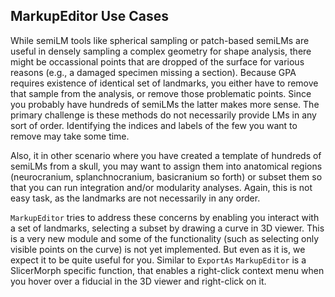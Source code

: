 ## MarkupEditor Use Cases

While semiLM tools like spherical sampling or patch-based semiLMs are useful in densely sampling a complex geometry for shape analysis, there might be occassional points that are dropped of the surface for various reasons (e.g., a damaged specimen missing a section). Because GPA requires existence of identical set of landmarks, you either have to remove that sample from the analysis, or remove those problematic points. Since you probably have hundreds of semiLMs the latter makes more sense. The primary challenge is these methods do not necessarily provide LMs in any sort of order. Identifying the indices and labels of the few you want to remove may take some time. 

Also, it in other scenario where you have created a template of hundreds of semiLMs from a skull, you may want to assign them into anatomical regions (neurocranium, splanchnocranium, basicranium so forth) or subset them so that you can run integration and/or modularity analyses. Again, this is not easy task, as the landmarks are not necessarily in any order.

`MarkupEditor` tries to address these concerns by enabling you interact with a set of landmarks, selecting a subset by drawing a curve in 3D viewer. This is a very new module and some of the functionality (such as selecting only visible points on the curve) is not yet implemented. But even as it is, we expect it to be quite useful for you. Similar to `ExportAs` `MarkupEditor` is a SlicerMorph specific function, that enables a right-click context menu when you hover over a fiducial in the 3D viewer and right-click on it.  
